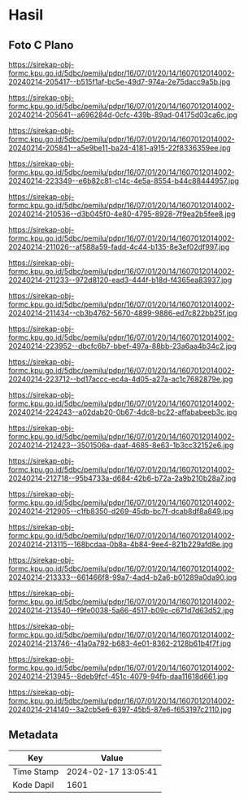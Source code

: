 # Hasil

## Foto C Plano

https://sirekap-obj-formc.kpu.go.id/5dbc/pemilu/pdpr/16/07/01/20/14/1607012014002-20240214-205417--b515f1af-bc5e-49d7-974a-2e75dacc9a5b.jpg

https://sirekap-obj-formc.kpu.go.id/5dbc/pemilu/pdpr/16/07/01/20/14/1607012014002-20240214-205641--a696284d-0cfc-439b-89ad-04175d03ca6c.jpg

https://sirekap-obj-formc.kpu.go.id/5dbc/pemilu/pdpr/16/07/01/20/14/1607012014002-20240214-205841--a5e9be11-ba24-4181-a915-22f8336359ee.jpg

https://sirekap-obj-formc.kpu.go.id/5dbc/pemilu/pdpr/16/07/01/20/14/1607012014002-20240214-223349--e6b82c81-c14c-4e5a-8554-b44c88444957.jpg

https://sirekap-obj-formc.kpu.go.id/5dbc/pemilu/pdpr/16/07/01/20/14/1607012014002-20240214-210536--d3b045f0-4e80-4795-8928-7f9ea2b5fee8.jpg

https://sirekap-obj-formc.kpu.go.id/5dbc/pemilu/pdpr/16/07/01/20/14/1607012014002-20240214-211026--af588a59-fadd-4c44-b135-8e3ef02df997.jpg

https://sirekap-obj-formc.kpu.go.id/5dbc/pemilu/pdpr/16/07/01/20/14/1607012014002-20240214-211233--972d8120-ead3-444f-b18d-f4365ea83937.jpg

https://sirekap-obj-formc.kpu.go.id/5dbc/pemilu/pdpr/16/07/01/20/14/1607012014002-20240214-211434--cb3b4762-5670-4899-9886-ed7c822bb25f.jpg

https://sirekap-obj-formc.kpu.go.id/5dbc/pemilu/pdpr/16/07/01/20/14/1607012014002-20240214-223952--dbcfc6b7-bbef-497a-88bb-23a6aa4b34c2.jpg

https://sirekap-obj-formc.kpu.go.id/5dbc/pemilu/pdpr/16/07/01/20/14/1607012014002-20240214-223712--bd17accc-ec4a-4d05-a27a-ac1c7682879e.jpg

https://sirekap-obj-formc.kpu.go.id/5dbc/pemilu/pdpr/16/07/01/20/14/1607012014002-20240214-224243--a02dab20-0b67-4dc8-bc22-affababeeb3c.jpg

https://sirekap-obj-formc.kpu.go.id/5dbc/pemilu/pdpr/16/07/01/20/14/1607012014002-20240214-212423--3501506a-daaf-4685-8e63-1b3cc32152e6.jpg

https://sirekap-obj-formc.kpu.go.id/5dbc/pemilu/pdpr/16/07/01/20/14/1607012014002-20240214-212718--95b4733a-d684-42b6-b72a-2a9b210b28a7.jpg

https://sirekap-obj-formc.kpu.go.id/5dbc/pemilu/pdpr/16/07/01/20/14/1607012014002-20240214-212905--c1fb8350-d269-45db-bc7f-dcab8df8a849.jpg

https://sirekap-obj-formc.kpu.go.id/5dbc/pemilu/pdpr/16/07/01/20/14/1607012014002-20240214-213115--168bcdaa-0b8a-4b84-9ee4-821b229afd8e.jpg

https://sirekap-obj-formc.kpu.go.id/5dbc/pemilu/pdpr/16/07/01/20/14/1607012014002-20240214-213333--661466f8-99a7-4ad4-b2a6-b01289a0da90.jpg

https://sirekap-obj-formc.kpu.go.id/5dbc/pemilu/pdpr/16/07/01/20/14/1607012014002-20240214-213540--f9fe0038-5a66-4517-b09c-c671d7d63d52.jpg

https://sirekap-obj-formc.kpu.go.id/5dbc/pemilu/pdpr/16/07/01/20/14/1607012014002-20240214-213746--41a0a792-b683-4e01-8362-2128b61b4f7f.jpg

https://sirekap-obj-formc.kpu.go.id/5dbc/pemilu/pdpr/16/07/01/20/14/1607012014002-20240214-213945--8deb9fcf-451c-4079-94fb-daa11618d661.jpg

https://sirekap-obj-formc.kpu.go.id/5dbc/pemilu/pdpr/16/07/01/20/14/1607012014002-20240214-214140--3a2cb5e6-6397-45b5-87e6-f653197c2110.jpg


## Metadata

| Key        | Value               |
| ---------- | ------------------- |
| Time Stamp | 2024-02-17 13:05:41 |
| Kode Dapil | 1601                |



